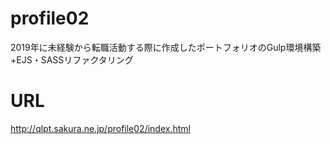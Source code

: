 # profile02
2019年に未経験から転職活動する際に作成したポートフォリオのGulp環境構築+EJS・SASSリファクタリング

# URL
http://qlpt.sakura.ne.jp/profile02/index.html